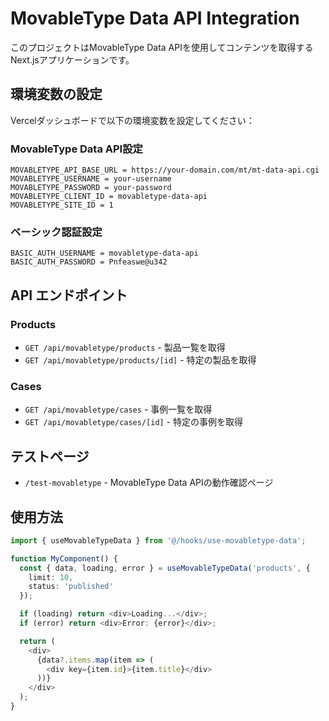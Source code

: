 # MovableType Data API Integration

このプロジェクトはMovableType Data APIを使用してコンテンツを取得するNext.jsアプリケーションです。

## 環境変数の設定

Vercelダッシュボードで以下の環境変数を設定してください：

### MovableType Data API設定
```
MOVABLETYPE_API_BASE_URL = https://your-domain.com/mt/mt-data-api.cgi
MOVABLETYPE_USERNAME = your-username
MOVABLETYPE_PASSWORD = your-password
MOVABLETYPE_CLIENT_ID = movabletype-data-api
MOVABLETYPE_SITE_ID = 1
```

### ベーシック認証設定
```
BASIC_AUTH_USERNAME = movabletype-data-api
BASIC_AUTH_PASSWORD = Pnfeaswe@u342
```

## API エンドポイント

### Products
- `GET /api/movabletype/products` - 製品一覧を取得
- `GET /api/movabletype/products/[id]` - 特定の製品を取得

### Cases
- `GET /api/movabletype/cases` - 事例一覧を取得
- `GET /api/movabletype/cases/[id]` - 特定の事例を取得

## テストページ

- `/test-movabletype` - MovableType Data APIの動作確認ページ

## 使用方法

```typescript
import { useMovableTypeData } from '@/hooks/use-movabletype-data';

function MyComponent() {
  const { data, loading, error } = useMovableTypeData('products', {
    limit: 10,
    status: 'published'
  });

  if (loading) return <div>Loading...</div>;
  if (error) return <div>Error: {error}</div>;

  return (
    <div>
      {data?.items.map(item => (
        <div key={item.id}>{item.title}</div>
      ))}
    </div>
  );
}
``` 